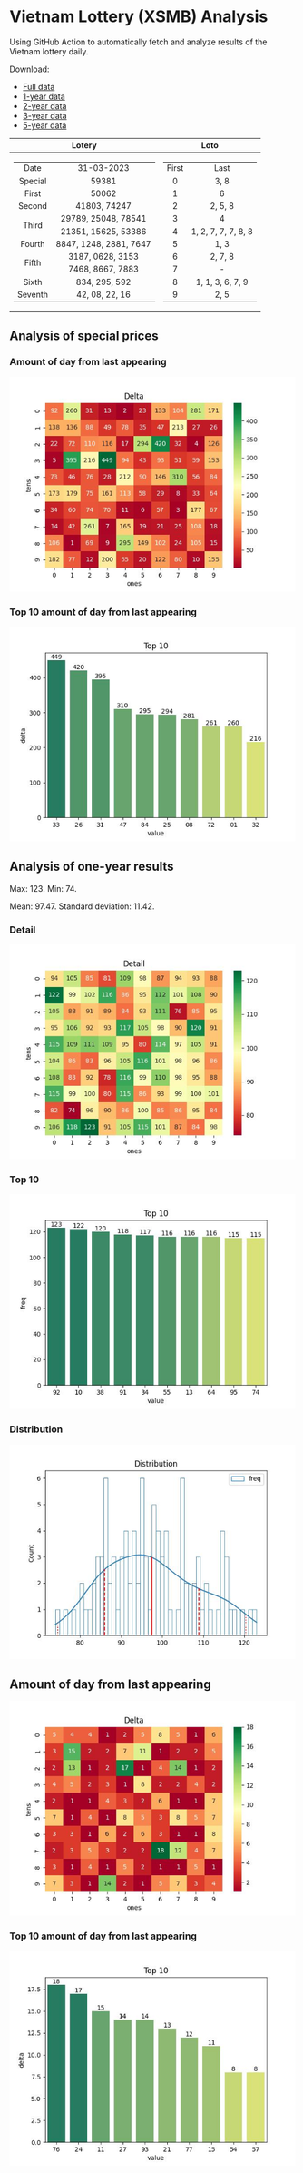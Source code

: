 # Vietnam Lottery (XSMB) Analysis

Using GitHub Action to automatically fetch and analyze results of the Vietnam lottery daily.

Download:

* [Full data](https://raw.githubusercontent.com/khiemdoan/vietnam-lottery-xsmb-analysis/main/results/xsmb.csv)
* [1-year data](https://raw.githubusercontent.com/khiemdoan/vietnam-lottery-xsmb-analysis/main/results/xsmb_1_year.csv)
* [2-year data](https://raw.githubusercontent.com/khiemdoan/vietnam-lottery-xsmb-analysis/main/results/xsmb_2_year.csv)
* [3-year data](https://raw.githubusercontent.com/khiemdoan/vietnam-lottery-xsmb-analysis/main/results/xsmb_3_year.csv)
* [5-year data](https://raw.githubusercontent.com/khiemdoan/vietnam-lottery-xsmb-analysis/main/results/xsmb_5_year.csv)

| Lotery      | Loto |
| :-----------: | :-----------: |
| <table><tr><td>Date</td><td>31-03-2023</td></tr><tr><td>Special</td><td>59381</td></tr><tr><td>First</td><td>50062</td></tr><tr><td>Second</td><td>41803, 74247</td></tr><tr><td rowspan="2">Third</td><td>29789, 25048, 78541</td></tr><tr><td>21351, 15625, 53386</td></tr><tr><td>Fourth</td><td>8847, 1248, 2881, 7647</td></tr><tr><td rowspan="2">Fifth</td><td>3187, 0628, 3153</td></tr><tr><td>7468, 8667, 7883</td></tr><tr><td>Sixth</td><td>834, 295, 592</td></tr><tr><td>Seventh</td><td>42, 08, 22, 16</td></tr></table> | <table><tr><td>First</td><td>Last</td></tr><tr><td>0</td><td>3, 8</td></tr><tr><td>1</td><td>6</td></tr><tr><td>2</td><td>2, 5, 8</td></tr><tr><td>3</td><td>4</td></tr><tr><td>4</td><td>1, 2, 7, 7, 7, 8, 8</td></tr><tr><td>5</td><td>1, 3</td></tr><tr><td>6</td><td>2, 7, 8</td></tr><tr><td>7</td><td>-</td></tr><tr><td>8</td><td>1, 1, 3, 6, 7, 9</td></tr><tr><td>9</td><td>2, 5</td></tr></table> |


<h2>Analysis of special prices</h2>

<h3>Amount of day from last appearing</h3>

![Delta](images/special_delta.jpg)

<h3>Top 10 amount of day from last appearing</h3>

![Delta top 10](images/special_delta_top_10.jpg)

<h2>Analysis of one-year results</h2>

Max: 123. Min: 74.

Mean: 97.47. Standard deviation: 11.42.

<h3>Detail</h3>

![Detail](images/heatmap.jpg)

<h3>Top 10</h3>

![Top 10](images/top-10.jpg)

<h3>Distribution</h3>

![Distribution](images/distribution.jpg)

<h2>Amount of day from last appearing</h2>

![Delta](images/delta.jpg)

<h3>Top 10 amount of day from last appearing</h3>

![Delta top 10](images/delta_top_10.jpg)